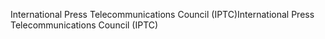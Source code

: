 <span data-ttu-id="86e95-101">International Press Telecommunications Council (IPTC)</span><span class="sxs-lookup"><span data-stu-id="86e95-101">International Press Telecommunications Council (IPTC)</span></span>